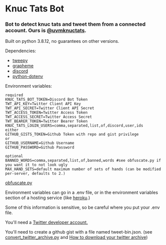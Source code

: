 # Knuc Tats Bot
### Bot to detect knuc tats and tweet them from a connected account. Ours is [@uvmknuctats](https://twitter.com/uvmknuctats).

Built on python 3.8.12, no guarantees on other versions.

Dependencies:
* [tweepy](https://docs.tweepy.org/en/stable/install.html)
* [grapheme](https://pypi.org/project/grapheme/)
* [discord](https://discordpy.readthedocs.io/en/stable/)
* [python-dotenv](https://pypi.org/project/python-dotenv/)

Environment variables:
```
required
KNUC_TATS_BOT_TOKEN=Discord Bot Token
TWT_API_KEY=Twitter Client API Key
TWT_API_SECRET=Twitter Client API Secret
TWT_ACCESS_TOKEN=Twitter Access Token
TWT_ACCESS_SECRET=Twitter Access Secret
TWT_BEARER_TOKEN=Twitter Bearer Token
KNUC_TATS_LOGIN_USERS=comma,separated,list,of,discord,user,ids
either
GITHUB_GISTS_TOKEN=Github Token with repo and gist privilege
or
GITHUB_USERNAME=Github Username
GITHUB_PASSWORD=Github Password

optional
BANNED_WORDS=comma,separated,list,of,banned,words #see obfuscate.py if you want it to not look ugly
MAX_HAND_SETS=default maximum number of sets of hands (can be modified per-server, defaults to 2.)
```
[obfuscate.py](obfuscate.py)

Environment variables can go in a .env file, or in the environment variables section of a hosting service (like [heroku](https://heroku.com).)

Some of this information is sensitive, so be careful where you put your .env file.

You'll need a [Twitter developer account.](https://dev.to/sumedhpatkar/beginners-guide-how-to-apply-for-a-twitter-developer-account-1kh7)

You'll need to create a github gist with a file named tweet-bin.json. 
(see [convert_twitter_archive.py](convert_twitter_archive.py) and 
[How to download your twitter archive](https://help.twitter.com/en/managing-your-account/how-to-download-your-twitter-archive))